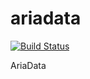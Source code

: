 # ariadata
[![Build Status](https://raw.githubusercontent.com/ariadata/ariadata-files/main/public-assets/images/ariadata_logo.png)](https://ariadata.co)

AriaData
